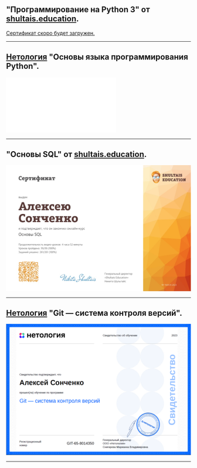 ## "Программирование на Python 3" от [shultais.education](https://shultais.education/lms/courses/python-3).

[Сертификат скоро будет загружен.]()

---

## [Нетология](https://netology.ru/) "Основы языка программирования Python".

![](/sertificates/img/Нетология_Основы_Python.pdf)

---

## "Основы SQL" от [shultais.education](https://shultais.education/lms/courses/sql-basics).

![](/sertificates/img/Сертификат_Курс_Основы_SQL_RU.jpg)

---
## [Нетология](https://netology.ru/) "Git — система контроля версий".

![](/sertificates/img/Нетология_Git_система_контроля_версий.jpg)

---
